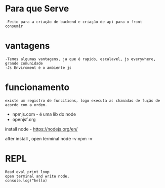 # Para que Serve
    -Feito para a criação de backend e criação de api para o front consumir 

# vantagens
    -Temos algumas vantagens, ja que é rapido, escalavel, js everywhere, grande comunidade
    -Js Enviroment é o ambiente js

# funcionamento 
    existe um registro de funcitions, logo executa as chamadas de fução de acordo com a ordem.


* npmjs.com - é uma lib do node 
* openjsf.org

install node -  https://nodejs.org/en/

after install , open terminal 
    node -v
    npm -v 

# REPL
    Read eval print loop
    open terminal and write node.
    console.log("hello)
    